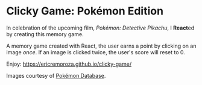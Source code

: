 # Clicky Game: Pokémon Edition

In celebration of the upcoming film, _Pokémon: Detective Pikachu_, I **React**ed by creating this memory game.

A memory game created with React, the user earns a point by clicking on an image _once_. If an image is clicked twice, the user's score will reset to 0.

Enjoy: https://ericremoroza.github.io/clicky-game/

Images courtesy of [Pokémon Database](https://pokemondb.net).